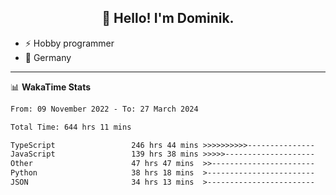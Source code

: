 <h2 align="center">👋 Hello! I'm Dominik.</h2>

- ⚡ Hobby programmer
- 📍 Germany

---
📊 **WakaTime Stats**
<!--START_SECTION:waka-->

```txt
From: 09 November 2022 - To: 27 March 2024

Total Time: 644 hrs 11 mins

TypeScript                 246 hrs 44 mins >>>>>>>>>>---------------   38.30 %
JavaScript                 139 hrs 38 mins >>>>>--------------------   21.68 %
Other                      47 hrs 47 mins  >>-----------------------   07.42 %
Python                     38 hrs 18 mins  >------------------------   05.95 %
JSON                       34 hrs 13 mins  >------------------------   05.31 %
```

<!--END_SECTION:waka-->
